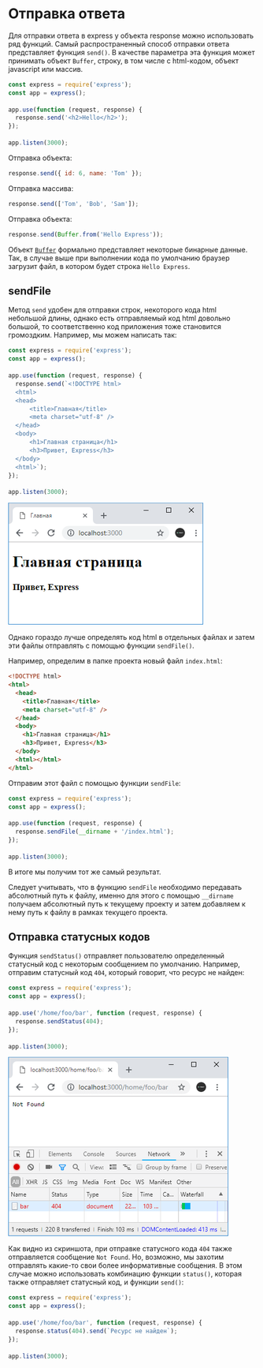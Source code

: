 # Отправка ответа

Для отправки ответа в express у объекта response можно использовать ряд функций. Самый распространенный способ отправки ответа представляет функция `send()`. В качестве параметра эта функция может принимать объект `Buffer`, строку, в том числе с html-кодом, объект javascript или массив.

```js
const express = require('express');
const app = express();

app.use(function (request, response) {
  response.send('<h2>Hello</h2>');
});

app.listen(3000);
```

Отправка объекта:

```js
response.send({ id: 6, name: 'Tom' });
```

Отправка массива:

```js
response.send(['Tom', 'Bob', 'Sam']);
```

Отправка объекта:

```js
response.send(Buffer.from('Hello Express'));
```

Объект [`Buffer`](../api/buffer.md) формально представляет некоторые бинарные данные. Так, в случае выше при выполнении кода по умолчанию браузер загрузит файл, в котором будет строка `Hello Express`.

## sendFile

Метод `send` удобен для отправки строк, некоторого кода html небольшой длины, однако есть отправляемый код html довольно большой, то соответственно код приложения тоже становится громоздким. Например, мы можем написать так:

```js
const express = require('express');
const app = express();

app.use(function (request, response) {
  response.send(`<!DOCTYPE html>
  <html>
  <head>
      <title>Главная</title>
      <meta charset="utf-8" />
  </head>
  <body>
      <h1>Главная страница</h1>
      <h3>Привет, Express</h3>
  </body>
  <html>`);
});

app.listen(3000);
```

![4.28.png](4.28.png)

Однако гораздо лучше определять код html в отдельных файлах и затем эти файлы отправлять с помощью функции `sendFile()`.

Например, определим в папке проекта новый файл `index.html`:

```html
<!DOCTYPE html>
<html>
  <head>
    <title>Главная</title>
    <meta charset="utf-8" />
  </head>
  <body>
    <h1>Главная страница</h1>
    <h3>Привет, Express</h3>
  </body>
  <html></html>
</html>
```

Отправим этот файл с помощью функции `sendFile`:

```js
const express = require('express');
const app = express();

app.use(function (request, response) {
  response.sendFile(__dirname + '/index.html');
});

app.listen(3000);
```

В итоге мы получим тот же самый результат.

Следует учитывать, что в функцию `sendFile` необходимо передавать абсолютный путь к файлу, именно для этого с помощью `__dirname` получаем абсолютный путь к текущему проекту и затем добавляем к нему путь к файлу в рамках текущего проекта.

## Отправка статусных кодов

Функция `sendStatus()` отправляет пользователю определенный статусный код с некоторым сообщением по умолчанию. Например, отправим статусный код `404`, который говорит, что ресурс не найден:

```js
const express = require('express');
const app = express();

app.use('/home/foo/bar', function (request, response) {
  response.sendStatus(404);
});

app.listen(3000);
```

![4.29.png](4.29.png)

Как видно из скриншота, при отправке статусного кода `404` также отправляется сообщение `Not Found`. Но, возможно, мы захотим отправлять какие-то свои более информативные сообщения. В этом случае можно использовать комбинацию функции `status()`, которая также отправляет статусный код, и функции `send()`:

```js
const express = require('express');
const app = express();

app.use('/home/foo/bar', function (request, response) {
  response.status(404).send(`Ресурс не найден`);
});

app.listen(3000);
```
